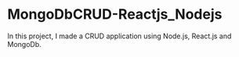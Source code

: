 # MongoDbCRUD-Reactjs_Nodejs
 In this project, I made a CRUD application using Node.js, React.js and MongoDb.
